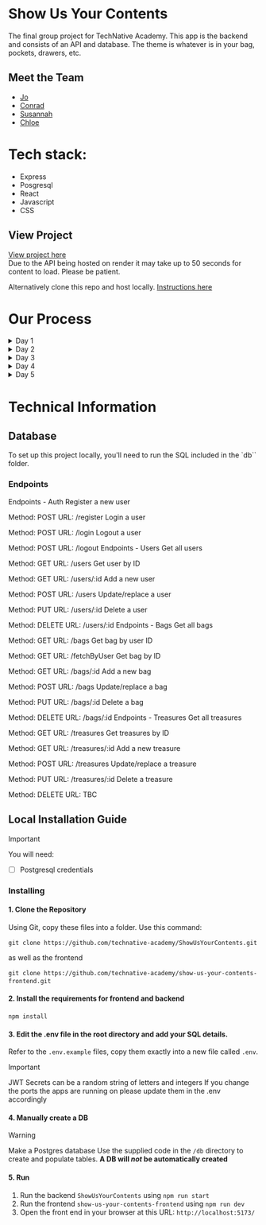 # Show Us Your Contents

The final group project for TechNative Academy. This app is the backend and consists of an API and database. The theme is whatever is in your bag, pockets, drawers, etc.

## Meet the Team

- [Jo](https://github.com/Jo-Pickering)
- [Conrad](https://github.com/cnrdgrgry)
- [Susannah](https://github.com/sfbennett)
- [Chloe](https://github.com/ChloeSAPage)

# Tech stack:

- Express
- Posgresql
- React
- Javascript
- CSS

## View Project

[View project here](https://showusyourcontents.netlify.app/) <br>
Due to the API being hosted on render it may take up to 50 seconds for content to load. Please be patient.

Alternatively clone this repo and host locally. [Instructions here](#local-installation-guide)

# Our Process

<details>
<summary> Day 1</summary>

For day one we did quad programming and accomplished the following:

- Decided on our theme
- Created a trello board
- Created our repo
- Talked about our MVP
- Created a schema for our db
- Created the db
- Inserted dummy data into the db
- Hosted the db on Supabase
- Created the API with 1 endpoint to get all users in the db

![trello](resources/image.png)
![db-schema](resources/dbschema.png)

</details>

<details>
<summary> Day 2</summary>

For day two we did quad programming and accomplished the following:

- Added endpoints that GET, POST, PUT, DELETE for users, treasures and bags
- Hosted the API on render
- Connected the backend to Pete's provided frontend that renders treasures
- Hosted the frontend on netlify
- Added the ability to register and login using authentication (using Pete's example backend as a template)

![frontend day2](resources/frontend-day2.png)

</details>

<details>
<summary> Day 3</summary>

For day three we did quad programming and accomplished the following:

- Added ability to add new bag through the frontend
- Rendered all bags in the db
- Update the API bag endpoint
- Reorder the nav bar
- Started on implementing the add treasure view - we added a drop down menu that includes all the bags of the current user

![day 3 frontend bags](resources/day3-frontend-bags.png)

![day 3 frontend addtreasure](resources/day3-frontend-addtreasure.png)


</details>

<details>
<summary> Day 4</summary>

For day four we did quad programming and accomplished the following:

- Implemented full functionality of add treasure view
- Add full functionality of the my things view, which shows all treasures and what bags they are in
- Allow users to edit and delete treasures
- Allow users to delete bags
- Added styling and a logo
- Update the breadcrumb for 'Things' to 'Treasures'
- Write a blurb for the home page
- Add placeholder text for the dropdown menu

</details>

<details>
<summary> Day 5</summary>

For day five we did quad programming and accomplished the following:
- Rendered a users list of things on the users view


</details>

# Technical Information

## Database

To set up this project locally, you'll need to run the SQL included in the `db`` folder.

### Endpoints

Endpoints - Auth
Register a new user

Method: POST
URL: /register
Login a user

Method: POST
URL: /login
Logout a user

Method: POST
URL: /logout
Endpoints - Users
Get all users

Method: GET
URL: /users
Get user by ID

Method: GET
URL: /users/:id
Add a new user

Method: POST
URL: /users
Update/replace a user

Method: PUT
URL: /users/:id
Delete a user

Method: DELETE
URL: /users/:id
Endpoints - Bags
Get all bags

Method: GET
URL: /bags
Get bag by user ID

Method: GET
URL: /fetchByUser
Get bag by ID

Method: GET
URL: /bags/:id
Add a new bag

Method: POST
URL: /bags
Update/replace a bag

Method: PUT
URL: /bags/:id
Delete a bag

Method: DELETE
URL: /bags/:id
Endpoints - Treasures
Get all treasures

Method: GET
URL: /treasures
Get treasures by ID

Method: GET
URL: /treasures/:id
Add a new treasure

Method: POST
URL: /treasures
Update/replace a treasure

Method: PUT
URL: /treasures/:id
Delete a treasure

Method: DELETE
URL: TBC

## Local Installation Guide

> [!IMPORTANT]
> You will need:
>
> -   [ ] Postgresql credentials


### Installing

#### 1. Clone the Repository

Using Git, copy these files into a folder.
Use this command:

```
git clone https://github.com/technative-academy/ShowUsYourContents.git
```
as well as the frontend

```
git clone https://github.com/technative-academy/show-us-your-contents-frontend.git
```

#### 2. Install the requirements for frontend and backend

```
npm install
```

#### 3. Edit the .env file in the root directory and add your SQL details.

Refer to the `.env.example` files, copy them exactly into a new file called `.env`.

> [!IMPORTANT]
> JWT Secrets can be a random string of letters and integers
> If you change the ports the apps are running on please update them in the .env accordingly

#### 4. Manually create a DB

> [!WARNING]
> Make a Postgres database
> Use the supplied code in the `/db` directory to create and populate tables. **A DB will _not_ be automatically created**

#### 5. Run

1. Run the backend `ShowUsYourContents` using `npm run start`
2. Run the frontend `show-us-your-contents-frontend` using `npm run dev`
3. Open the front end in your browser at this URL: `http://localhost:5173/`